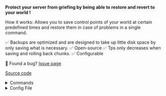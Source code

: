 **Protect your server from griefing by being able to restore and revert to your world !**

How it works: Allows you to save control points of your world at certain predefined times and restore them in case of problems in a single command.

✅ Backups are optimized and are designed to take up little disk space by only saving what is necessary.
✅ Open-source
✅ Tps only decreases when saving and rolling back chunks.
✅ Configurable

🐛 Found a bug? [Issue page](https://github.com/Totgocpro/GriefRollback/issues)

[Source code](https://github.com/Totgocpro/GriefRollback)


<details>
<summary>Commands</summary>

  - griefrollback save → Perform a world backup
  - griefrollback task [info/join] → Get current task info or ask the plugin to set itself as the task executor (used to get real-time progress).
  - griefrollback rollback [time] → Restores the world as it was [time] ago (it will restore the nearest backup).

</details>


<details>
<summary>Config File</summary>

#This is the main configuration file for GriefRollback

#If Auto-checkpoint is equal true, a schedule start and the world will be save at a defined tick interval.
AutoCheckpoint: true
#The time interval in ticks where all modified chunks will be saved (Too low a number can greatly impact server performance) (https://codepen.io/mrjohndoe69/pen/ExPZpNb)
AutoCheckpointInterval: 72000
#If true all auto-checkpoint task will be sent into the server console
LogAutoCheckPoint: true

#If set to true all villagers, xp, position and profession will be save (can take more time to save a chunk and more space and the Trades was not saved currently)
StoreVillagers: true

#If set to true store all items inside the Chest (can take more space to save)
StoreChestContent: true

</details>
